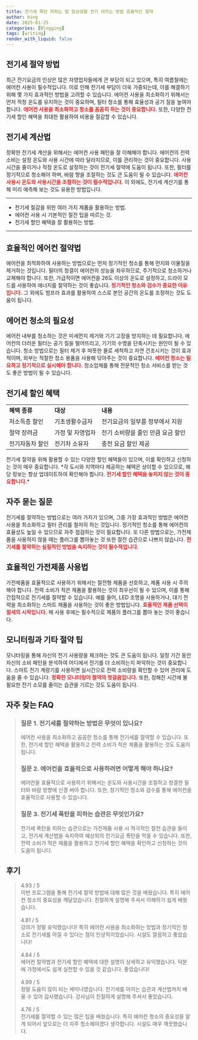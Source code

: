 ```yaml
---
title: 전기세 폭탄 피하는 법 일상생활 전기 아끼는 방법 효율적인 절약
author: bing
date: 2025-01-25
categories: [Blogging]
tags: [writing]
render_with_liquid: false
---
```



<h2 id='전기세_절약_방법'>전기세 절약 방법</h2>

<p>최근 전기요금의 인상은 많은 자영업자들에게 큰 부담이 되고 있으며, 특히 여름철에는 에어컨 사용이 필수적입니다. 이로 인해 전기세 부담이 더욱 가중되는데, 이를 해결하기 위해 몇 가지 효과적인 방법을 고려할 수 있습니다. 에어컨 사용을 최소화하기 위해서는 먼저 적정 온도를 유지하는 것이 중요하며, 필터 청소를 통해 효율성과 공기 질을 높여야 합니다. <b><span style="color: #ee2323;">에어컨 사용을 최소화하고 청소를 꼼꼼히 하는 것이 중요합니다.</span></b> 또한, 다양한 전기세 할인 혜택을 최대한 활용하여 비용을 절감할 수 있습니다.</p>

<h2 id='전기세_계산법'>전기세 계산법</h2>

<p>정확한 전기세 계산을 위해서는 에어컨 사용 패턴을 잘 이해해야 합니다. 에어컨의 전력 소비는 설정 온도와 사용 시간에 따라 달라지므로, 이를 관리하는 것이 중요합니다. 사용 시간을 줄이거나 적정 온도로 설정하는 것이 전기세 절약에 도움이 됩니다. 또한, 필터를 정기적으로 청소해야 하며, 바람 향을 조절하는 것도 큰 도움이 될 수 있습니다. <b><span style="color: #ee2323;">에어컨 사용시 온도와 사용시간을 조절하는 것이 필수적입니다.</span></b> 이 외에도, 전기세 계산기를 통해 미리 예측해 보는 것도 유용한 방법입니다.</p>

<hr />

<ul>
    <li>전기세 절감을 위한 여러 가지 제품을 활용하는 방법.</li>
    <li>에어컨 사용 시 기본적인 절전 팁을 따르는 것.</li>
    <li>전기세 할인 혜택을 잘 활용하는 방법.</li>
</ul>

<hr />

<h2 id='에어컨_절약법'>효율적인 에어컨 절약법</h2>

<p>에어컨을 최적화하여 사용하는 방법으로는 먼저 정기적인 청소를 통해 먼지와 이물질을 제거하는 것입니다. 필터의 청결이 에어컨의 성능을 좌우하므로, 주기적으로 청소하거나 교체해야 합니다. 또한, 가급적이면 에어컨을 26도 이상의 온도로 설정하고, 드라이 모드를 사용하여 에너지를 절약하는 것이 좋습니다. <b><span style="color: #ee2323;">정기적인 청소와 검수가 중요한 이유입니다.</span></b> 그 외에도 범프라 효과를 활용하여 스스로 본인 공간의 온도를 조정하는 것도 도움이 됩니다.</p>

<h2 id='에어컨_청소'>에어컨 청소의 필요성</h2>

<p>에어컨 내부를 청소하는 것은 미세먼지 제거와 기기 고장을 방지하는 데 필요합니다. 에어컨의 더러운 필터는 공기 질을 떨어뜨리고, 기기의 수명을 단축시키는 원인이 될 수 있습니다. 청소 방법으로는 필터 제거 후 따뜻한 물로 세척하고 자연 건조시키는 것이 효과적이며, 외부는 적절한 청소 용품을 사용해 닦아주는 것이 중요합니다. <b><span style="color: #ee2323;">에어컨 청소는 필요하고 정기적으로 실시해야 합니다.</span></b> 청소업체를 통해 전문적인 청소 서비스를 받는 것도 좋은 방법이 될 수 있습니다.</p>

<h2 id='전기세_절약_혜택'>전기세 할인 혜택</h2>

<table>
    <tr>
        <td><b>혜택 종류</b></td>
        <td><b>대상</b></td>
        <td><b>내용</b></td>
    </tr>
    <tr>
        <td>저소득층 할인</td>
        <td>기초생활수급자</td>
        <td>전기요금의 일부를 정부에서 지원</td>
    </tr>
    <tr>
        <td>절약 장려금</td>
        <td>가정 및 자영업자</td>
        <td>전기 소비량을 줄인 만큼 요금 할인</td>
    </tr>
    <tr>
        <td>전기자동차 할인</td>
        <td>전기차 소유자</td>
        <td>충전 요금 할인 제공</td>
    </tr>
</table>

<p>전기세 절약을 위해 활용할 수 있는 다양한 할인 혜택들이 있으며, 이를 확인하고 신청하는 것이 매우 중요합니다. *각 도시와 지역마다 제공하는 혜택은 상이할 수 있으므로, 해당 정보는 항상 업데이트하여 확인해야 합니다. <b><span style="color: #ee2323;">전기세 할인 혜택을 놓치지 않는 것이 중요합니다.</span></b>*</p>

<h2 id='자주_묻는_질문'>자주 묻는 질문</h2>

<p>전기세를 절약하는 방법으로는 여러 가지가 있으며, 그중 가장 효과적인 방법은 에어컨 사용을 최소화하고 필터 관리를 철저히 하는 것입니다. 정기적인 청소를 통해 에어컨의 효율성도 높일 수 있으므로 자주 점검하는 것이 필요합니다. 또 다른 방법으로는, 가전제품을 사용하지 않을 때는 플러그를 뽑아놓는 것 또한 절전 습관으로 나쁘지 않습니다. <b><span style="color: #ee2323;">전기세를 절약하는 실질적인 방법을 숙지하는 것이 필수적입니다.</span></b></p>

<h2 id='효율적인_가전제품_사용'>효율적인 가전제품 사용법</h2>

<p>가전제품을 효율적으로 사용하기 위해서는 절전형 제품을 선호하고, 제품 사용 시 주의해야 합니다. 전력 소비가 적은 제품을 활용하는 것이 최우선이 될 수 있으며, 이를 통해 간접적으로 전기세를 절약할 수 있습니다. 예를 들어, LED 조명을 사용하거나, 대기 전력을 최소화하는 스마트 제품을 사용하는 것이 좋은 방법입니다. <b><span style="color: #ee2323;">효율적인 제품 선택이 절세의 시작입니다.</span></b> 매 사용 후에는 필수적으로 제품의 플러그를 뽑아 놓는 것이 좋습니다.</p>

<h2 id='모니터링_과_기타_팁'>모니터링과 기타 절약 팁</h2>

<p>모니터링을 통해 자신의 전기 사용량을 체크하는 것도 큰 도움이 됩니다. 일정 기간 동안 자신의 소비 패턴을 분석하여 어디에서 전기를 더 소비하는지 파악하는 것이 중요합니다. 스마트 전기 계량기를 사용하면 실시간으로 전력 소비량을 확인할 수 있어 관리에 도움을 줄 수 있습니다. <b><span style="color: #ee2323;">정확한 모니터링이 절약의 첫걸음입니다.</span></b> 또한, 정해진 시간에 불필요한 전기 소모를 줄이는 습관을 기르는 것도 도움이 됩니다.</p>


<h2 id='자주_찾는_FAQ'>자주 찾는 FAQ</h2>
<div itemscope="" itemtype="https://schema.org/FAQPage"> 
<blockquote> 
<div itemscope="" itemprop="mainEntity" itemtype="https://schema.org/Question"> 
<h3 itemprop="name">질문 1. 전기세를 절약하는 방법은 무엇이 있나요?</h3> 
<div itemscope="" itemprop="acceptedAnswer" itemtype="https://schema.org/Answer"> 
<span itemprop="text"> 
<p>에어컨 사용을 최소화하고 꼼꼼한 청소를 통해 전기세를 절약할 수 있습니다. 또한, 전기세 할인 혜택을 활용하고 전력 소비가 적은 제품을 활용하는 것도 도움이 됩니다.</p> 
</span> 
</div> 
</div> 

<div itemscope="" itemprop="mainEntity" itemtype="https://schema.org/Question"> 
<h3 itemprop="name">질문 2. 에어컨을 효율적으로 사용하려면 어떻게 해야 하나요?</h3> 
<div itemscope="" itemprop="acceptedAnswer" itemtype="https://schema.org/Answer"> 
<span itemprop="text"> 
<p>에어컨을 효율적으로 사용하기 위해서는 온도와 사용시간을 조절하고 청결한 필터와 바람 방향에 신경 써야 합니다. 또한, 정기적인 청소와 검수를 통해 에어컨을 효율적으로 사용할 수 있습니다.</p> 
</span> 
</div> 
</div> 

<div itemscope="" itemprop="mainEntity" itemtype="https://schema.org/Question"> 
<h3 itemprop="name">질문 3. 전기세 폭탄을 피하는 습관은 무엇인가요?</h3> 
<div itemscope="" itemprop="acceptedAnswer" itemtype="https://schema.org/Answer"> 
<span itemprop="text"> 
<p>전기세 폭탄을 피하는 습관으로는 가전제품 사용 시 적극적인 절전 습관을 들이고, 전기세 계산법을 숙지하여 예상외의 전기요금 폭탄을 막을 수 있습니다. 또한, 전력 소비가 적은 제품을 활용하고 전기세 할인 혜택을 확인하고 신청하는 것이 도움이 됩니다.</p> 
</span> 
</div> 
</div> 

</blockquote> 
</div>
<h2 id='후기'>후기</h2>
<div itemscope itemtype="https://schema.org/Product">
  <blockquote>
  <div itemprop="review" itemscope itemtype="https://schema.org/Review">
      <div itemprop="reviewRating" itemscope itemtype="https://schema.org/Rating"> <span itemprop="ratingValue">4.93</span> / <span itemprop="bestRating">5</span> </div>
      <span itemprop="reviewBody">이번 프로그램을 통해 전기세 절약 방법에 대해 많은 것을 배웠습니다. 특히 에어컨 청소의 중요성을 깨달았습니다. 친절하게 설명해 주셔서 이해하기 쉽게 배웠습니다.</span>
  </div>
  <br>
  <div itemprop="review" itemscope itemtype="https://schema.org/Review">
      <div itemprop="reviewRating" itemscope itemtype="https://schema.org/Rating"> <span itemprop="ratingValue">4.81</span> / <span itemprop="bestRating">5</span> </div>
      <span itemprop="reviewBody">강의가 정말 유익했습니다! 특히 에어컨 사용을 최소화하는 방법과 정기적인 청소로 전기세를 아낄 수 있다는 점이 인상적이었습니다. 시설도 깔끔하고 좋았습니다!</span>
  </div>
  <br>
  <div itemprop="review" itemscope itemtype="https://schema.org/Review">
      <div itemprop="reviewRating" itemscope itemtype="https://schema.org/Rating"> <span itemprop="ratingValue">4.84</span> / <span itemprop="bestRating">5</span> </div>
      <span itemprop="reviewBody">에어컨 절약법과 전기세 할인 혜택에 대한 설명이 상세하고 유익했습니다. 덕분에 가정에서도 쉽게 실천할 수 있을 것 같습니다. 좋았습니다!</span>
  </div>
  <br>
  <div itemprop="review" itemscope itemtype="https://schema.org/Review">
      <div itemprop="reviewRating" itemscope itemtype="https://schema.org/Rating"> <span itemprop="ratingValue">4.99</span> / <span itemprop="bestRating">5</span> </div>
      <span itemprop="reviewBody">정말 도움이 많이 되는 세미나였습니다. 전기세를 아끼는 습관과 계산법까지 배울 수 있어 감사했습니다. 강사님이 친절하게 설명해 주셔서 좋았습니다.</span>
  </div>
  <br>
  <div itemprop="review" itemscope itemtype="https://schema.org/Review">
      <div itemprop="reviewRating" itemscope itemtype="https://schema.org/Rating"> <span itemprop="ratingValue">4.76</span> / <span itemprop="bestRating">5</span> </div>
      <span itemprop="reviewBody">전기세를 절약할 수 있는 많은 팁을 배웠습니다. 특히 에어컨 청소의 중요성을 알게 되어서 앞으로는 더 자주 청소해야겠다 생각합니다. 시설도 매우 깨끗했습니다.</span>
  </div>
  </blockquote>
</div>
